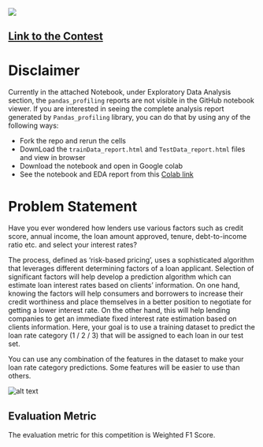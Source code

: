 <img src="https://sukanta-27.tinytake.com/media/d0e1a7?filename=1591025695674_TinyTake01-06-2020-09-04-22.png&sub_type=thumbnail_preview&type=attachment&width=796&height=211"/><br>

## [Link to the Contest](https://datahack.analyticsvidhya.com/contest/janatahack-machine-learning-for-banking)

# Disclaimer
Currently in the attached Notebook, under Exploratory Data Analysis section, the `pandas_profiling` reports are not visible in the
GitHub notebook viewer. If you are interested in seeing the complete analysis report generated by `Pandas_profiling` library, you can 
do that by using any of the following ways:
- Fork the repo and rerun the cells
- DownLoad the `trainData_report.html` and `TestData_report.html` files and view in browser
- Download the notebook and open in Google colab 
- See the notebook and EDA report from this [Colab link](https://colab.research.google.com/drive/1IfS0fmGIu13wM-6TaUKLc_RxyJzdt2HJ?usp=sharing)

# Problem Statement
Have you ever wondered how lenders use various factors such as credit score, annual income, the loan amount approved, tenure, debt-to-income ratio etc. and select your interest rates? 

The process, defined as ‘risk-based pricing’, uses a sophisticated algorithm that leverages different determining factors of a loan applicant. Selection of significant factors will help develop a prediction algorithm which can estimate loan interest rates based on clients’ information. On one hand, knowing the factors will help consumers and borrowers to increase their credit worthiness and place themselves in a better position to negotiate for getting a lower interest rate. On the other hand, this will help lending companies to get an immediate fixed interest rate estimation based on clients information. Here, your goal is to use a training dataset to predict the loan rate category (1 / 2 / 3) that will be assigned to each loan in our test set.

You can use any combination of the features in the dataset to make your loan rate category predictions. Some features will be easier to use than others.

![alt text](https://sukanta-27.tinytake.com/media/d08d0e?filename=1590812068854_TinyTake30-05-2020-09-44-24.png&sub_type=thumbnail_preview&type=attachment&width=581&height=603)

## Evaluation Metric
The evaluation metric for this competition is Weighted F1 Score.
